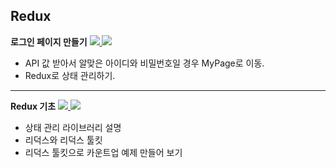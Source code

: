 ## Redux

<b>로그인 페이지 만들기</b>
<a href="https://velog.io/@sweet_pumpkin/Megabyte-School-React-Redux%EB%A1%9C-%EB%A1%9C%EA%B7%B8%EC%9D%B8-%ED%8E%98%EC%9D%B4%EC%A7%80-%EB%A7%8C%EB%93%A4%EA%B8%B0">
  <img src="https://img.shields.io/badge/Blog-20C997?style=flat-square&logo=Velog&logoColor=FFFFFF"/>
</a>
<a href="https://github.com/Sweet-Pumpkin/STFE3-4_0526/tree/Giback">
  <img src="https://img.shields.io/badge/CODE-000000?style=flat-square&logo=CodersRank&logoColor=FFFFFF"/>
</a>

  - API 값 받아서 알맞은 아이디와 비밀번호일 경우 MyPage로 이동.
  - Redux로 상태 관리하기.

---

<b>Redux 기초</b>
<a href="https://velog.io/@sweet_pumpkin/%EB%AC%B4%EC%9E%91%EC%A0%95%EB%94%B0%EB%9D%BC%ED%95%98%EA%B8%B0-%EC%B5%9C%EA%B3%A0-%EB%A6%AC%EB%8D%95%EC%8A%A4%EC%95%BC-%EA%B3%A0%EB%A7%99%EB%8B%A4-Redux-Redux-Toolkit-%EC%95%8C%EC%95%84%EB%B3%B4%EA%B8%B0">
  <img src="https://img.shields.io/badge/Blog-20C997?style=flat-square&logo=Velog&logoColor=FFFFFF"/>
</a>
<a href="https://github.com/Sweet-Pumpkin/practice-redux">
  <img src="https://img.shields.io/badge/CODE-000000?style=flat-square&logo=CodersRank&logoColor=FFFFFF"/>
</a>

  - 상태 관리 라이브러리 설명
  - 리덕스와 리덕스 툴킷
  - 리덕스 툴킷으로 카운트업 예제 만들어 보기